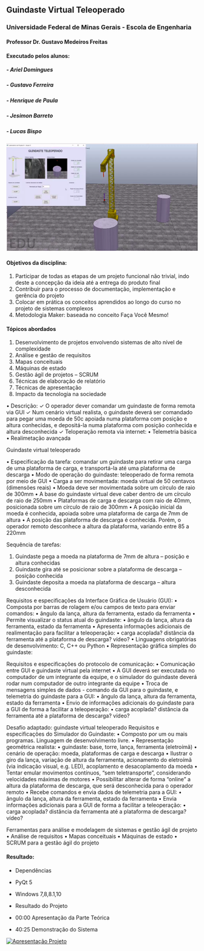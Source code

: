 ## Guindaste Virtual Teleoperado

### Universidade Federal de Minas Gerais - Escola de Engenharia
#### Professor Dr. Gustavo Medeiros Freitas
#### Executado pelos alunos:
##### - Ariel  Domingues
##### - Gustavo Ferreira
##### - Henrique de Paula
##### - Jesimon Barreto
##### - Lucas Bispo


![execu](https://github.com/jesimonbarreto/TeleoperatedCrane/blob/master/image_ex.png?raw=true)



#### Objetivos da disciplina:
1. Participar de todas as etapas de um projeto funcional
não trivial, indo deste a concepção da ideia até a entrega
do produto final
2. Contribuir para o processo de documentação,
implementação e gerência do projeto
3. Colocar em prática os conceitos aprendidos ao longo do
curso no projeto de sistemas complexos
4. Metodologia Maker: baseada no conceito Faça Você
Mesmo!

#### Tópicos abordados
1. Desenvolvimento de projetos envolvendo sistemas de alto
nível de complexidade
2. Análise e gestão de requisitos
3. Mapas conceituais
4. Máquinas de estado
5. Gestão ágil de projetos – SCRUM
6. Técnicas de elaboração de relatório
7. Técnicas de apresentação
8. Impacto da tecnologia na sociedade


• Descrição:
✓ O operador dever comandar um guindaste de forma remota via GUI
✓ Num cenário virtual realista, o guindaste deverá ser comandado para pegar uma moeda de 50c apoiada numa plataforma com posição e altura conhecidas, e depositá-la numa plataforma com posição conhecida e altura desconhecida
✓ Teloperação remota via internet:
• Telemetria básica
• Realimetação avançada

Guindaste virtual teleoperado

• Especificação da tarefa: comandar um guindaste para retirar uma carga de uma
plataforma de carga, e transportá-la até uma plataforma de descarga
• Modo de operação do guindaste: teleoperado de forma remota por meio de
GUI
• Carga a ser movimentada: moeda virtual de 50 centavos (dimensões reais)
• Moeda deve ser movimentada sobre um círculo de raio de 300mm
• A base do guindaste virtual deve caber dentro de um círculo de raio de 250mm
• Plataformas de carga e descarga com raio de 40mm, posicionada sobre um
círculo de raio de 300mm
• A posição inicial da moeda é conhecida, apoiada sobre uma plataforma de
carga de 7mm de altura
• A posição das plataforma de descarga é conhecida. Porém, o operador remoto
desconhece a altura da plataforma, variando entre 85 a 220mm

Sequência de tarefas:
1. Guindaste pega a moeda na plataforma de 7mm de altura – posição e altura
conhecidas
2. Guindaste gira até se posicionar sobre a plataforma de descarga – posição conhecida
3. Guindaste deposita a moeda na plataforma de descarga – altura desconhecida

Requisitos e especificações da Interface Gráfica de Usuário (GUI):
• Composta por barras de rolagem e/ou campos de texto para enviar comandos:
• ângulo da lança, altura da ferramenta, estado da ferramenta
• Permite visualizar o status atual do guindaste:
• ângulo da lança, altura da ferramenta, estado da ferramenta
• Apresenta informações adicionais de realimentação para facilitar a teleoperação:
• carga acoplada? distância da ferramenta até a plataforma de descarga? vídeo?
• Linguagens obrigatórias de desenvolvimento: C, C++ ou Python
• Representação gráfica simples do guindaste:

Requisitos e especificações do protocolo de comunicação:
• Comunicação entre GUI e guindaste virtual pela internet
• A GUI deverá ser executada no computador de um integrante da equipe, e o
simulador do guindaste deverá rodar num computador de outro integrante da
equipe
• Troca de mensagens simples de dados - comando da GUI para o guindaste, e
telemetria do guindaste para a GUI:
• ângulo da lança, altura da ferramenta, estado da ferramenta
• Envio de informações adicionais do guindaste para a GUI de forma a facilitar a
teleoperação:
• carga acoplada? distância da ferramenta até a plataforma de descarga? vídeo?

Desafio adaptado: guindaste virtual teleoperado
Requisitos e especificações do Simulador do Guindaste:
• Composto por um ou mais programas. Linguagem de desenvolvimento livre.
• Representação geométrica realista:
• guindaste: base, torre, lança, ferramenta (eletroímã)
• cenário de operação: moeda, plataformas de carga e descarga
• Ilustrar o giro da lança, variação de altura da ferramenta, acionamento do
eletroímã (via indicação visual, e.g. LED), acoplamento e desacoplamento da
moeda
• Tentar emular movimentos contínuos, “sem teletransporte”, considerando
velocidades máximas de motores
• Possibilitar alterar de forma “online” a altura da plataforma de descarga, que
será desconhecida para o operador remoto
• Recebe comandos e envia dados de telemetria para a GUI:
• ângulo da lança, altura da ferramenta, estado da ferramenta
• Envia informações adicionais para a GUI de forma a facilitar a teleoperação:
• carga acoplada? distância da ferramenta até a plataforma de descarga? vídeo?

Ferramentas para análise e modelagem de sistemas e gestão ágil de projeto
• Análise de requisitos
• Mapas conceituais
• Máquinas de estado
• SCRUM para a gestão ágil do projeto

####  Resultado:
- Dependências
- PyQt 5
- Windows 7,8,8.1,10

- Resultado do Projeto
- 00:00 Apresentação da Parte Teórica
- 40:25 Demonstração do Sistema


[![Apresentação Projeto](https://image.flaticon.com/icons/png/512/174/174883.png)](https://www.youtube.com/watch?v=YCgK2n9LpuQ&feature=youtu.be)
